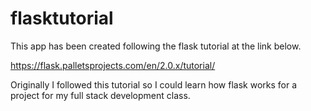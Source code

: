 # flasktutorial

This app has been created following the flask tutorial at the link below.

<https://flask.palletsprojects.com/en/2.0.x/tutorial/>

Originally I followed this tutorial so I could learn how flask works for a project for my full stack development class.
